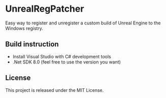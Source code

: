 # UnrealRegPatcher
Easy way to register and unregister a custom build of Unreal Engine to the Windows registry.

## Build instruction
- Install Visual Studio with C# development tools
- .Net SDK 8.0 (feel free to use the version you want)

## License
This project is released under the MIT License.
